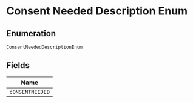 
# Consent Needed Description Enum

## Enumeration

`ConsentNeededDescriptionEnum`

## Fields

| Name |
|  --- |
| `cONSENTNEEDED` |

